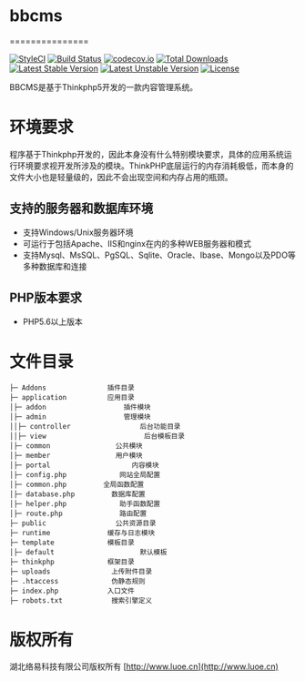 ﻿# bbcms

===============

[![StyleCI](https://styleci.io/repos/48530411/shield?style=flat&branch=master)](https://styleci.io/repos/48530411)
[![Build Status](https://travis-ci.org/top-think/framework.svg?branch=master)](https://travis-ci.org/top-think/framework)
[![codecov.io](http://codecov.io/github/top-think/framework/coverage.svg?branch=master)](http://codecov.io/github/github/top-think/framework?branch=master)
[![Total Downloads](https://poser.pugx.org/topthink/framework/downloads)](https://packagist.org/packages/topthink/framework)
[![Latest Stable Version](https://poser.pugx.org/topthink/framework/v/stable)](https://packagist.org/packages/topthink/framework)
[![Latest Unstable Version](https://poser.pugx.org/topthink/framework/v/unstable)](https://packagist.org/packages/topthink/framework)
[![License](https://poser.pugx.org/topthink/framework/license)](https://packagist.org/packages/topthink/framework)

BBCMS是基于Thinkphp5开发的一款内容管理系统。

# 环境要求
程序基于Thinkphp开发的，因此本身没有什么特别模块要求，具体的应用系统运行环境要求视开发所涉及的模块。ThinkPHP底层运行的内存消耗极低，而本身的文件大小也是轻量级的，因此不会出现空间和内存占用的瓶颈。

## 支持的服务器和数据库环境
*   支持Windows/Unix服务器环境
*   可运行于包括Apache、IIS和nginx在内的多种WEB服务器和模式
*   支持Mysql、MsSQL、PgSQL、Sqlite、Oracle、Ibase、Mongo以及PDO等多种数据库和连接

## PHP版本要求
*   PHP5.6以上版本

#   文件目录
~~~
├─ Addons               插件目录
├─ application          应用目录
│├─ addon                   插件模块  
│├─ admin                   管理模块
││├─ controller                 后台功能目录
││├─ view                        后台模板目录
│├─ common                公共模块    
│├─ member                用户模块    
│├─ portal                    内容模块
│├─ config.php             网站全局配置
│├─ common.php         全局函数配置
│├─ database.php         数据库配置
│├─ helper.php             助手函数配置
│├─ route.php              路由配置
├─ public                 公共资源目录
├─ runtime              缓存与日志模块
├─ template             模板目录
│├─ default                     默认模板
├─ thinkphp             框架目录
├─ uploads               上传附件目录
├─ .htaccess             伪静态规则
├─ index.php            入口文件
├─ robots.txt            搜索引擎定义
~~~

# 版权所有
湖北络易科技有限公司版权所有
[http://www.luoe.cn](http://www.luoe.cn)